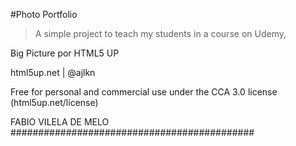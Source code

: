 #Photo Portfolio

> A simple project to teach my students in a course on Udemy,

Big Picture por HTML5 UP

html5up.net | @ajlkn

Free for personal and commercial use under the CCA 3.0 license (html5up.net/license)

FABIO VILELA DE MELO
############################################
